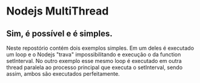# Nodejs MultiThread
## Sim, é possível e é simples.

Neste repostório contém dois exemplos simples.
Em um deles é executado um loop e o Nodejs "trava" impossibilitando e execução o da function setInterval.
No outro exemplo esse mesmo loop é executado em outra thread paralela ao processo principal que executa o setInterval, sendo assim, ambos são executados perfeitamente.